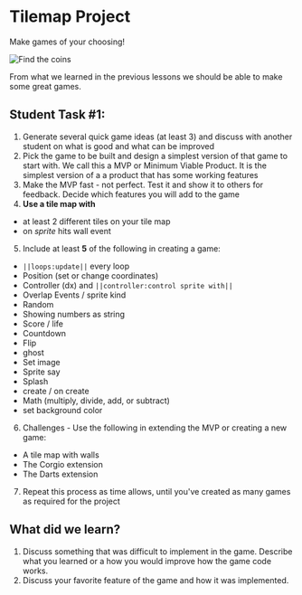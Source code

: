 # Tilemap Project

Make games of your choosing!


![Find the coins](/static/courses/csintro1/tilemap/find-the-coins.gif)

From what we learned in the previous lessons we should be able to make some great games. 

## Student Task #1:

1. Generate several quick game ideas (at least 3) and discuss with another student on what is good and what can be improved
2. Pick the game to be built and design a simplest version of that game to start with. We call this a MVP or Minimum Viable Product.  It is the simplest version of a a product that has some working features
3. Make the MVP fast - not perfect.  Test it and show it to others for feedback.  Decide which features you will add to the game
4. **Use a tile map with**
  * at least 2 different tiles on your tile map
  * on *sprite* hits wall event
5. Include at least **5** of the following in creating a game:
  * ``||loops:update||`` every loop
  * Position (set or change coordinates)
  * Controller (dx) and ``||controller:control sprite with||``
  * Overlap Events / sprite kind
  * Random
  * Showing numbers as string
  * Score / life
  * Countdown
  * Flip
  * ghost
  * Set image
  * Sprite say
  * Splash
  * create / on create
  * Math (multiply, divide, add, or subtract)
  * set background color
6. Challenges - Use the following in extending the MVP or creating a new game:
  * A tile map with walls
  * The Corgio extension
  * The Darts extension
7. Repeat this process as time allows, until you've created as many games as required for the project

## What did we learn? 

1. Discuss something that was difficult to implement in the game.  Describe what you learned or a how you would improve how the game code works.
2. Discuss your favorite feature of the game and how it was implemented.

